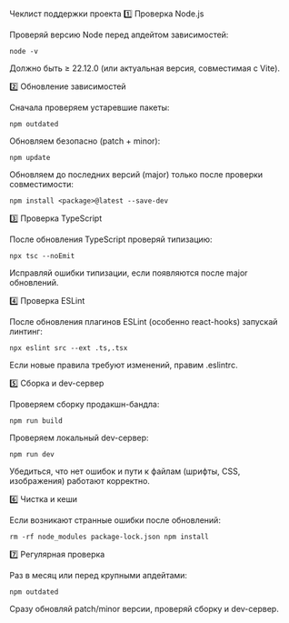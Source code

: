 Чеклист поддержки проекта
1️⃣ Проверка Node.js

Проверяй версию Node перед апдейтом зависимостей:

``node -v``


Должно быть ≥ 22.12.0 (или актуальная версия, совместимая с Vite).

2️⃣ Обновление зависимостей

Сначала проверяем устаревшие пакеты:

``npm outdated``


Обновляем безопасно (patch + minor):

``npm update``


Обновляем до последних версий (major) только после проверки совместимости:

``npm install <package>@latest --save-dev``

3️⃣ Проверка TypeScript

После обновления TypeScript проверяй типизацию:

``npx tsc --noEmit``


Исправляй ошибки типизации, если появляются после major обновлений.

4️⃣ Проверка ESLint

После обновления плагинов ESLint (особенно react-hooks) запускай линтинг:

``npx eslint src --ext .ts,.tsx``


Если новые правила требуют изменений, правим .eslintrc.

5️⃣ Сборка и dev-сервер

Проверяем сборку продакшн-бандла:

``npm run build``


Проверяем локальный dev-сервер:

``npm run dev``


Убедиться, что нет ошибок и пути к файлам (шрифты, CSS, изображения) работают корректно.

6️⃣ Чистка и кеши

Если возникают странные ошибки после обновлений:

``
rm -rf node_modules package-lock.json
npm install
``

7️⃣ Регулярная проверка

Раз в месяц или перед крупными апдейтами:

``npm outdated``


Сразу обновляй patch/minor версии, проверяй сборку и dev-сервер.
